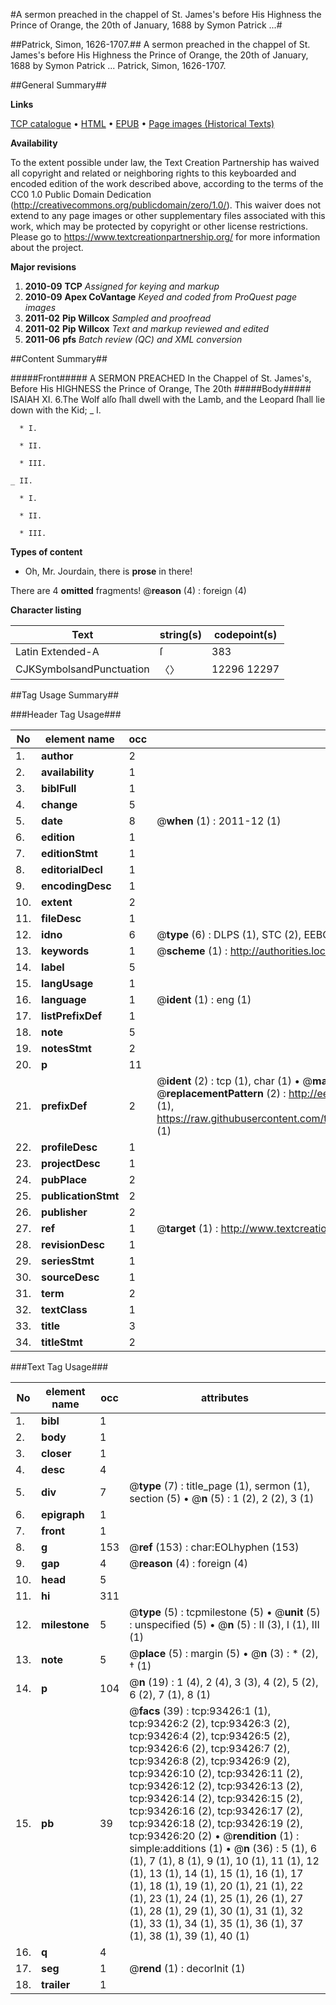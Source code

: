 #A sermon preached in the chappel of St. James's before His Highness the Prince of Orange, the 20th of January, 1688 by Symon Patrick ...#

##Patrick, Simon, 1626-1707.##
A sermon preached in the chappel of St. James's before His Highness the Prince of Orange, the 20th of January, 1688 by Symon Patrick ...
Patrick, Simon, 1626-1707.

##General Summary##

**Links**

[TCP catalogue](http://www.ota.ox.ac.uk/tcp/)  • 
[HTML](http://tei.it.ox.ac.uk/tcp/Texts-HTML/free/A56/A56700.html)  • 
[EPUB](http://tei.it.ox.ac.uk/tcp/Texts-EPUB/free/A56/A56700.epub) • 
[Page images (Historical Texts)](https://historicaltexts.jisc.ac.uk/eebo-12755843e)

**Availability**

To the extent possible under law, the Text Creation Partnership has waived all copyright and related or neighboring rights to this keyboarded and encoded edition of the work described above, according to the terms of the CC0 1.0 Public Domain Dedication (http://creativecommons.org/publicdomain/zero/1.0/). This waiver does not extend to any page images or other supplementary files associated with this work, which may be protected by copyright or other license restrictions. Please go to https://www.textcreationpartnership.org/ for more information about the project.

**Major revisions**

1. __2010-09__ __TCP__ *Assigned for keying and markup*
1. __2010-09__ __Apex CoVantage__ *Keyed and coded from ProQuest page images*
1. __2011-02__ __Pip Willcox__ *Sampled and proofread*
1. __2011-02__ __Pip Willcox__ *Text and markup reviewed and edited*
1. __2011-06__ __pfs__ *Batch review (QC) and XML conversion*

##Content Summary##

#####Front#####
 A SERMON PREACHED In the Chappel of St. James's, Before His HIGHNESS
the Prince of Orange, The 20th
#####Body#####
 ISAIAH XI. 6.The Wolf alſo ſhall dwell with the Lamb, and the Leopard ſhall lie down with the Kid; 
    _ I.

      * I.

      * II.

      * III.

    _ II.

      * I.

      * II.

      * III.

**Types of content**

  * Oh, Mr. Jourdain, there is **prose** in there!

There are 4 **omitted** fragments! 
 @__reason__ (4) : foreign (4)

**Character listing**


|Text|string(s)|codepoint(s)|
|---|---|---|
|Latin Extended-A|ſ|383|
|CJKSymbolsandPunctuation|〈〉|12296 12297|

##Tag Usage Summary##

###Header Tag Usage###

|No|element name|occ|attributes|
|---|---|---|---|
|1.|__author__|2||
|2.|__availability__|1||
|3.|__biblFull__|1||
|4.|__change__|5||
|5.|__date__|8| @__when__ (1) : 2011-12 (1)|
|6.|__edition__|1||
|7.|__editionStmt__|1||
|8.|__editorialDecl__|1||
|9.|__encodingDesc__|1||
|10.|__extent__|2||
|11.|__fileDesc__|1||
|12.|__idno__|6| @__type__ (6) : DLPS (1), STC (2), EEBO-CITATION (1), OCLC (1), VID (1)|
|13.|__keywords__|1| @__scheme__ (1) : http://authorities.loc.gov/ (1)|
|14.|__label__|5||
|15.|__langUsage__|1||
|16.|__language__|1| @__ident__ (1) : eng (1)|
|17.|__listPrefixDef__|1||
|18.|__note__|5||
|19.|__notesStmt__|2||
|20.|__p__|11||
|21.|__prefixDef__|2| @__ident__ (2) : tcp (1), char (1)  •  @__matchPattern__ (2) : ([0-9\-]+):([0-9IVX]+) (1), (.+) (1)  •  @__replacementPattern__ (2) : http://eebo.chadwyck.com/downloadtiff?vid=$1&page=$2 (1), https://raw.githubusercontent.com/textcreationpartnership/Texts/master/tcpchars.xml#$1 (1)|
|22.|__profileDesc__|1||
|23.|__projectDesc__|1||
|24.|__pubPlace__|2||
|25.|__publicationStmt__|2||
|26.|__publisher__|2||
|27.|__ref__|1| @__target__ (1) : http://www.textcreationpartnership.org/docs/. (1)|
|28.|__revisionDesc__|1||
|29.|__seriesStmt__|1||
|30.|__sourceDesc__|1||
|31.|__term__|2||
|32.|__textClass__|1||
|33.|__title__|3||
|34.|__titleStmt__|2||


###Text Tag Usage###

|No|element name|occ|attributes|
|---|---|---|---|
|1.|__bibl__|1||
|2.|__body__|1||
|3.|__closer__|1||
|4.|__desc__|4||
|5.|__div__|7| @__type__ (7) : title_page (1), sermon (1), section (5)  •  @__n__ (5) : 1 (2), 2 (2), 3 (1)|
|6.|__epigraph__|1||
|7.|__front__|1||
|8.|__g__|153| @__ref__ (153) : char:EOLhyphen (153)|
|9.|__gap__|4| @__reason__ (4) : foreign (4)|
|10.|__head__|5||
|11.|__hi__|311||
|12.|__milestone__|5| @__type__ (5) : tcpmilestone (5)  •  @__unit__ (5) : unspecified (5)  •  @__n__ (5) : II (3), I (1), III (1)|
|13.|__note__|5| @__place__ (5) : margin (5)  •  @__n__ (3) : * (2), † (1)|
|14.|__p__|104| @__n__ (19) : 1 (4), 2 (4), 3 (3), 4 (2), 5 (2), 6 (2), 7 (1), 8 (1)|
|15.|__pb__|39| @__facs__ (39) : tcp:93426:1 (1), tcp:93426:2 (2), tcp:93426:3 (2), tcp:93426:4 (2), tcp:93426:5 (2), tcp:93426:6 (2), tcp:93426:7 (2), tcp:93426:8 (2), tcp:93426:9 (2), tcp:93426:10 (2), tcp:93426:11 (2), tcp:93426:12 (2), tcp:93426:13 (2), tcp:93426:14 (2), tcp:93426:15 (2), tcp:93426:16 (2), tcp:93426:17 (2), tcp:93426:18 (2), tcp:93426:19 (2), tcp:93426:20 (2)  •  @__rendition__ (1) : simple:additions (1)  •  @__n__ (36) : 5 (1), 6 (1), 7 (1), 8 (1), 9 (1), 10 (1), 11 (1), 12 (1), 13 (1), 14 (1), 15 (1), 16 (1), 17 (1), 18 (1), 19 (1), 20 (1), 21 (1), 22 (1), 23 (1), 24 (1), 25 (1), 26 (1), 27 (1), 28 (1), 29 (1), 30 (1), 31 (1), 32 (1), 33 (1), 34 (1), 35 (1), 36 (1), 37 (1), 38 (1), 39 (1), 40 (1)|
|16.|__q__|4||
|17.|__seg__|1| @__rend__ (1) : decorInit (1)|
|18.|__trailer__|1||
